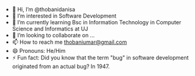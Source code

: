 - 👋 Hi, I’m @thobanidanisa
- 👀 I’m interested in Software Development
- 🌱 I’m currently learning Bsc in Information Technology in Computer Science and Informatics at UJ
- 💞️ I’m looking to collaborate on ...
- 📫 How to reach me thobaniumar@gmail.com
- 😄 Pronouns: He/Him
- ⚡ Fun fact: Did you know that the term "bug" in software development originated from an actual bug? In 1947.
<!---
thobanidanisa/thobanidanisa is a ✨ special ✨ repository because its `README.md` (this file) appears on your GitHub profile.
You can click the Preview link to take a look at your changes.
--->
